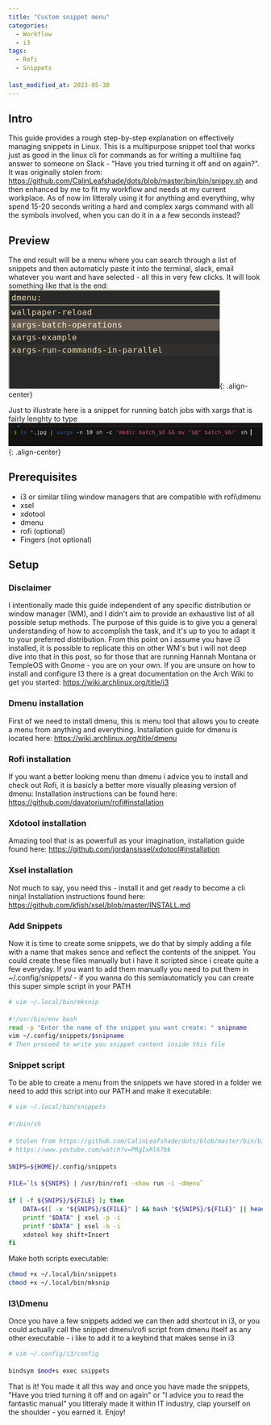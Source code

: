 ```yaml
---
title: "Custom snippet menu"
categories:
  - Workflow
  - i3
tags:
  - Rofi
  - Snippets

last_modified_at: 2023-05-30
---
```


## Intro
This guide provides a rough step-by-step explanation on effectively managing snippets in Linux. This is a multipurpose snippet tool that works just as good in the linux cli for commands as for writing a multiline faq answer to someone on Slack - "Have you tried turning it off and on again?". It was originally stolen from: <https://github.com/CalinLeafshade/dots/blob/master/bin/bin/snippy.sh> and then enhanced by me to fit my workflow and needs at my current workplace.
As of now im litteraly using it for anything and everything, why spend 15-20 seconds writing a hard and complex xargs command with all the symbols involved, when you can do it in a a few seconds instead?


## Preview
The end result will be a menu where you can search through a list of snippets and then automaticly paste it into the terminal, slack, email whatever you want and have selected - all this in very few clicks. It will look something like that is the end:
![image-center](/assets/images/snippet1.png){: .align-center}

Just to illustrate here is a snippet for running batch jobs with xargs that is fairly lenghty to type
![image-center](/assets/images/snippet2.png){: .align-center}

## Prerequisites
- i3 or similar tiling window managers that are compatible with rofi\dmenu
- xsel
- xdotool
- dmenu
- rofi (optional)
- Fingers (not optional)

## Setup

### Disclaimer
I intentionally made this guide independent of any specific distribution or window manager (WM), and I didn't aim to provide an exhaustive list of all possible setup methods. The purpose of this guide is to give you a general understanding of how to accomplish the task, and it's up to you to adapt it to your preferred distribution.
From this point on i assume you have i3 installed, it is possible to replicate this on other WM's but i will not deep dive into that in this post, so for those that are running Hannah Montana or TempleOS with Gnome - you are on your own.
If you are unsure on how to install and configure I3 there is a great documentation on the Arch Wiki to get you started: <https://wiki.archlinux.org/title/i3>

### Dmenu installation
First of we need to install dmenu, this is menu tool that allows you to create a menu from anything and everything.
Installation guide for dmenu is located here: <https://wiki.archlinux.org/title/dmenu>

### Rofi installation
If you want a better looking menu than dmenu i advice you to install and check out Rofi, it is basicly a better more visually pleasing version of dmenu:
Installation instructions can be found here: <https://github.com/davatorium/rofi#installation>

### Xdotool installation
Amazing tool that is as powerfull as your imagination, installation guide found here: <https://github.com/jordansissel/xdotool#installation>

### Xsel installation
Not much to say, you need this - install it and get ready to become a cli ninja!
Installation instructions found here: <https://github.com/kfish/xsel/blob/master/INSTALL.md>

### Add Snippets
Now it is time to create some snippets, we do that by simply adding a file with a name that makes sence and reflect the contents of the snippet. You could create these files manually but i have it scripted since i create quite a few everyday.
If you want to add them manually you need to put them in ~/.config/snippets/<yoursnippet> - if you wanna do this semiautomaticly you can create this super simple script in your PATH
```bash
# vim ~/.local/bin/mksnip

#!/usr/bin/env bash
read -p "Enter the name of the snippet you want create: " snipname
vim ~/.config/snippets/$snipname
# Then proceed to write you snippet content inside this file
```

### Snippet script
To be able to create a menu from the snippets we have stored in a folder we need to add this script into our PATH and make it executable:
```bash
# vim ~/.local/bin/snippets

#!/bin/sh

# Stolen from https://github.com/CalinLeafshade/dots/blob/master/bin/bin/snippy.sh
# https://www.youtube.com/watch?v=PRgIxRl67bk

SNIPS=${HOME}/.config/snippets

FILE=`ls ${SNIPS} | /usr/bin/rofi -show run -i -dmenu`

if [ -f ${SNIPS}/${FILE} ]; then
	DATA=$([ -x "${SNIPS}/${FILE}" ] && bash "${SNIPS}/${FILE}" || head --bytes=-1 ${SNIPS}/${FILE})
	printf "$DATA" | xsel -p -i
	printf "$DATA" | xsel -b -i
	xdotool key shift+Insert
fi
```

Make both scripts executable:
```bash
chmod +x ~/.local/bin/snippets
chmod +x ~/.local/bin/mksnip
```

### I3\Dmenu
Once you have a few snippets added we can then add shortcut in i3, or you could actually call the snippet dmenu\rofi script from dmenu itself as any other executable - i like to add it to a keybind that makes sense in i3
```bash
# vim ~/.config/i3/config

bindsym $mod+s exec snippets
```

That is it! You made it all this way and once you have made the snippets, "Have you tried turning it off and on again" or "I advice you to read the fantastic manual" you litteraly made it within IT industry, clap yourself on the shoulder - you earned it. Enjoy!
